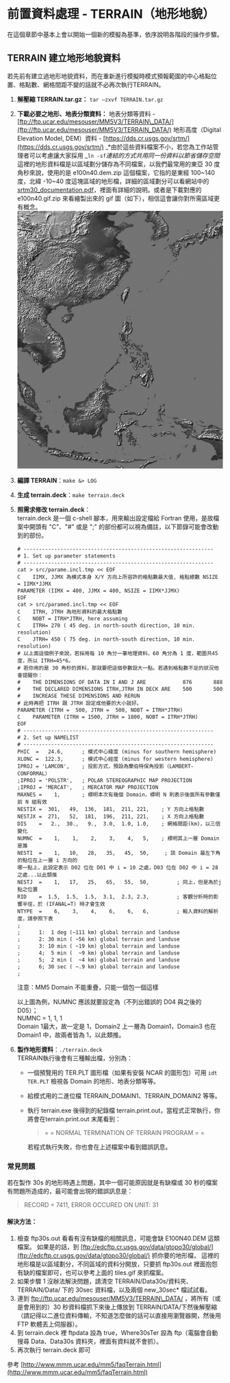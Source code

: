 # 前置資料處理 - TERRAIN（地形地貌）

在這個章節中基本上會以開始一個新的模擬為基準，依序說明各階段的操作步驟。

## TERRAIN 建立地形地貌資料

若先前有建立過地形地貌資料，而在重新進行模擬時模式預報範圍的中心格點位置、格點數、網格間距不變的話就不必再次執行TERRAIN。

1. **解壓縮 TERRAIN.tar.gz：** `tar –zxvf TERRAIN.tar.gz`
2. **下載必要之地形、地表分類資料：**
   地表分類等資料 - [ftp://ftp.ucar.edu/mesouser/MM5V3/TERRAIN\_DATA/](ftp://ftp.ucar.edu/mesouser/MM5V3/TERRAIN_DATA/)
   地形高度（Digital Elevation Model, DEM）資料 - [https://dds.cr.usgs.gov/srtm/](https://dds.cr.usgs.gov/srtm/)
   _\*由於這些資料檔案不小，若您為工作站管理者可以考慮讓大家採用 _`ln -sf`_連結的方式共用同一份資料以節省儲存空間_
   這裡的地形資料檔是以區域劃分儲存為不同檔案，以我們最常用的東亞 30 度角秒來說，使用的是 e100n40.dem.zip 這個檔案，它指的是東經 100~140 度，北緯 -10~40 度這塊區域的地形檔，詳細的區域劃分可以看網站中的 [srtm30\_documentation.pdf](https://dds.cr.usgs.gov/srtm/version2_1/SRTM30/srtm30_documentation.pdf)，裡面有詳細的說明。或者是下載對應的 e100n40.gif.zip 來看繪製出來的 gif 圖（如下），相信這會讓你對所需區域更有概念。
   ![E100N40](/images/E100N40.GIF)
3. **編譯 TERRAIN**：`make &> LOG`
4. **生成 terrain.deck**：`make terrain.deck`
5. **照需求修改 terrain.deck**：  
   terrain.deck 是一個 c-shell 腳本，用來輸出設定檔給 Fortran 使用，是故檔案中開頭有 "C"、"\#" 或是 ";" 的部份都可以視為備註，以下節錄可能會改動到的部份。

   ```
   # --------------------------------------------------------------
   # 1. Set up parameter statements
   # --------------------------------------------------------------
   cat > src/parame.incl.tmp << EOF
   C    IIMX, JJMX 為模式本身 X/Y 方向上所容許的格點數最大值, 格點總數 NSIZE = IIMX*JJMX
   PARAMETER (IIMX = 400, JJMX = 400, NSIZE = IIMX*JJMX)
   EOF
   cat > src/paramed.incl.tmp << EOF
   C    ITRH, JTRH 為地形資料的最大格點數
   C    NOBT = ITRH*JTRH, here assuming
   C    ITRH= 270 ( 45 deg. in north-south direction, 10 min. resolution)
   C    JTRH= 450 ( 75 deg. in north-south direction, 10 min. resolution)
   # 以上面這個例子來說，若採用每 10 角分一筆地理資料，60 角分為 1 度，範圍共45度，所以 ITRH=45*6。
   # 若你用的是 30 角秒的資料，那就要把這個參數設大一點。若遇到格點數不足的狀況他會提醒你：
   #    THE DIMENSIONS OF DATA IN I AND J ARE            876       888
   #    THE DECLARED DIMENSIONS ITRH,JTRH IN DECK ARE    500       500
   #    INCREASE THESE DIMENSIONS AND RERUN
   # 此時再把 ITRH 跟 JTRH 設定成他要的大小就好。
   PARAMETER (ITRH =  500, JTRH =  500, NOBT = ITRH*JTRH)
   C    PARAMETER (ITRH = 1500, JTRH = 1800, NOBT = ITRH*JTRH)
   EOF
   # --------------------------------------------------------------
   # 2. Set up NAMELIST
   # --------------------------------------------------------------
   PHIC  =   24.6,      ; 模式中心緯度 (minus for southern hemisphere)
   XLONC =  122.3,      ; 模式中心經度 (minus for western hemisphere)
   IPROJ = 'LAMCON',    ; 投影方式，預設為蘭伯特保角投影（LAMBERT-CONFORMAL）
   ;IPROJ = 'POLSTR',   ; POLAR STEREOGRAPHIC MAP PROJECTION
   ;IPROJ = 'MERCAT',   ; MERCATOR MAP PROJECTION
   MAXNES =    1,       ; 標明本次有幾個 Domain，標明 N 則表示後面所有參數僅前 N 組有效
   NESTIX =  301,   49,  136,  181,  211, 221,    ; Y 方向上格點數
   NESTJX =  271,   52,  181,  196,  211, 221,    ; X 方向上格點數
   DIS    =   2.,  30.,   9.,  3.0,  1.0, 1.0,    ; 網格間距(km)，以三倍變化
   NUMNC  =    1,    1,    2,    3,    4,   5,    ; 標明其上一層 Domain 是誰
   NESTI  =    1,   10,   28,   35,   45,  50,     ; 該 Domain 最左下角的點位在上一層 i 方向的
   哪一點上，此設定表示 D02 位在 D01 中 i = 10 之處，D03 位在 D02 中 i = 28 之處...以此類推
   NESTJ  =    1,   17,   25,   65,   55,  50,         ; 同上，但是為於j點之位置
   RID    =  1.5,  1.5,  1.5,  3.1,  2.3, 2.3,         ; 客觀分析時的影響半徑，於 (IFANAL=T) 時才會生效
   NTYPE  =    6,    3,    4,    6,    6,   6,         ; 輸入資料的解析度，請參照下表
   ;
   ;      1:  1 deg (~111 km) global terrain and landuse
   ;      2: 30 min ( ~56 km) global terrain and landuse
   ;      3: 10 min ( ~19 km) global terrain and landuse
   ;      4;  5 min (  ~9 km) global terrain and landuse
   ;      5;  2 min (  ~4 km) global terrain and landuse
   ;      6; 30 sec ( ~.9 km) global terrain and landuse
   ;
   ```

   注意：MM5 Domain 不能重疊，只能一個包一個這樣  
  
   以上圖為例，NUMNC 應該就要設定為（不列出錯誤的 D04 與之後的 D05）；  
   NUMNC  =    1,    1,    1  
   Domain 1最大，故一定是 1，Domain2 上一層為 Domain1，Domain3 也在 Domain1 中，故兩者皆為 1，以此類推。

6. **製作地形資料**：`./terrain.deck`  
   TERRAIN執行後會有三種輸出檔，分別為：

   * 一個預覽用的 TER.PLT 圖形檔（如果有安裝 NCAR 的圖形包）可用 `idt TER.PLT` 檢視各 Domain 的地形、地表分類等等。
   * 給模式用的二進位檔 TERRAIN\_DOMAIN1、TERRAIN\_DOMAIN2 等等。

   * 執行 terrain.exe 後得到的紀錄檔 terrain.print.out，當程式正常執行，你將會在terrain.print.out 末尾看到：

     > = = NORMAL TERMINATION OF TERRAIN PROGRAM = =

     若程式執行失敗，你也會在上述檔案中看到錯誤訊息。

### 常見問題

若在製作 30s 的地形時遇上問題，其中一個可能原因就是有缺檔或 30 秒的檔案有問題所造成的，最可能會出現的錯誤訊息是：

> RECORD =     7411,   ERROR OCCURED ON UNIT:   31

#### 解決方法：

1. 檢查 ftp30s.out 看看有沒有缺檔的相關訊息，可能會缺 E100N40.DEM 這類檔案。
   如果是的話，到 [ftp://edcftp.cr.usgs.gov/data/gtopo30/global/](ftp://edcftp.cr.usgs.gov/data/gtopo30/global/) 抓你要的地形檔，
   這裡的地形檔是以區域劃分，不同區域的資料分開放，只要抓 ftp30s.out 裡面抱怨有缺的檔案即可，也可以參考上面的 tiles.gif 來抓檔案。
2. 如果步驟 1 沒辦法解決問題，請清空 TERRAIN/Data30s/資料夾、TERRAIN/Data/ 下的 30sec 資料檔，以及兩個 new\_30sec\* 檔試試看。
3. 連到 ftp://ftp.ucar.edu/mesouser/MM5V3/TERRAIN\_DATA/ ，將所有（或是會用到的）30 秒資料檔抓下來後上傳放到 TERRAIN/DATA/下然後解壓縮（請記得以二進位資料傳輸，不知道怎麼做的話可以直接用瀏覽器開，然後用 FTP 軟體丟上伺服器）。
4. 到 terrain.deck 裡 ftpdata 設為 true，Where30sTer 設為 ftp（電腦會自動搜尋 Data、Data30s 資料夾，裡面有資料就不會抓）。
5. 再次執行 terrain.deck 即可

參考 [http://www.mmm.ucar.edu/mm5/faqTerrain.html](http://www.mmm.ucar.edu/mm5/faqTerrain.html)

